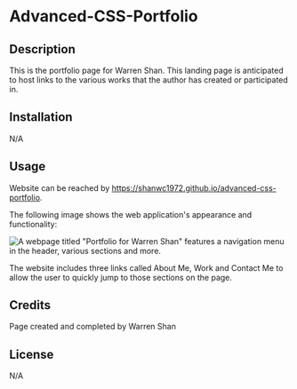 # Advanced-CSS-Portfolio

## Description

This is the portfolio page for Warren Shan. This landing page is anticipated to host links to the various works that the author has created or participated in.  


## Installation

N/A

## Usage

Website can be reached by https://shanwc1972.github.io/advanced-css-portfolio.

The following image shows the web application's appearance and functionality:


![A webpage titled "Portfolio for Warren Shan" features a navigation menu in the header, various sections and more.](https://https://shanwc1972.github.io/advanced-css-portfolio/assets/images/advanced-css-Portfolio-screenshot.png)

The website includes three links called About Me, Work and Contact Me to allow the user to quickly jump to those sections on the page. 

## Credits

Page created and completed by Warren Shan

## License

N/A